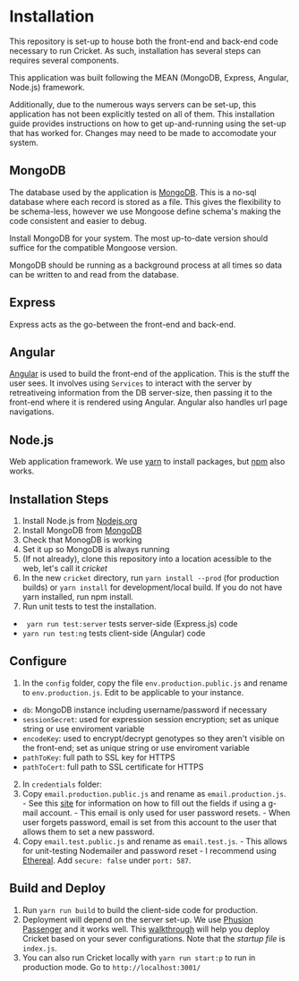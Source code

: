 # Installation

This repository is set-up to house both the front-end and back-end code necessary to run Cricket.
As such, installation has several steps can requires several components.

This application was built following the MEAN (MongoDB, Express, Angular, Node.js) framework.

Additionally, due to the numerous ways servers can be set-up, this application has not been explicitly tested on all of them. This installation guide provides instructions on how to get up-and-running using the set-up that has worked for. Changes may need to be made to accomodate your system.

## MongoDB

The database used by the application is [MongoDB](). This is a no-sql database where each record is stored as a file.
This gives the flexibility to be schema-less, however we use Mongoose define schema's making the code consistent and easier to debug.

Install MongoDB for your system. The most up-to-date version should suffice for the compatible Mongoose version.

MongoDB should be running as a background process at all times so data can be written to and read from the database.

## Express
Express acts as the go-between the front-end and back-end. 

## Angular
[Angular](https://angular.io/) is used to build the front-end of the application. This is the stuff the user sees. It involves using `Services` to interact with the server by retreativeing information from the DB server-size, then passing it to the front-end where it is rendered using Angular. Angular also handles url page navigations.

## Node.js
Web application framework. We use [yarn](https://yarnpkg.com/en/) to install packages, but [npm](https://www.npmjs.com/) also works.

## Installation Steps
1. Install Node.js from [Nodejs.org](https://nodejs.org/en/)
2. Install MongoDB from [MongoDB](https://www.mongodb.com/download-center?jmp=nav#community)
  1. Check that MonogDB is working
  2. Set it up so MongoDB is always running
3. (If not already), clone this repository into a location acessible to the web, let's call it *cricket*
4. In the new `cricket` directory, run `yarn install --prod` (for production builds) or `yarn install` for development/local build. If you do not have yarn installed, run npm install.
5. Run unit tests to test the installation.
  - ` yarn run test:server` tests server-side (Express.js) code 
  - `yarn run test:ng` tests client-side (Angular) code 

## Configure
1. In the `config` folder, copy the file `env.production.public.js` and rename to `env.production.js`. Edit to be applicable to your instance.
  - `db`: MongoDB instance including username/password if necessary
  - `sessionSecret`: used for expression session encryption; set as unique string or use enviroment variable
  - `encodeKey`: used to encrypt/decrypt genotypes so they aren't visible on the front-end; set as unique string or use enviroment variable
  - `pathToKey`: full path to SSL key for HTTPS
  - `pathToCert`: full path to SSL certificate for HTTPS
2. In `credentials` folder:
  1. Copy `email.production.public.js` and rename as `email.production.js`.
    - See this [site](https://www.johnvincent.io/express-emails-gmail/) for information on how to fill out the fields if using a g-mail account.
    - This email is only used for user password resets. 
    - When user forgets password, email is set from this account to the user that allows them to set a new password.
  2. Copy `email.test.public.js` and rename as `email.test.js`.
    - This allows for unit-testing Nodemailer and password reset
    - I recommend using [Ethereal](https://ethereal.email/). Add `secure: false` under `port: 587`.
    
## Build and Deploy
1. Run `yarn run build` to build the client-side code for production.
2. Deployment will depend on the server set-up. We use [Phusion Passenger]() and it works well. This [walkthrough](https://www.phusionpassenger.com/library/walkthroughs/deploy/nodejs/) will help you deploy Cricket based on your sever configurations. Note that the *startup file* is `index.js`.
3. You can also run Cricket locally with `yarn run start:p` to run in production mode. Go to `http://localhost:3001/`